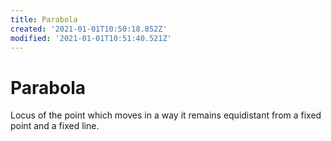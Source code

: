 ```yaml
---
title: Parabola
created: '2021-01-01T10:50:18.852Z'
modified: '2021-01-01T10:51:40.521Z'
---
```


# Parabola

Locus of the point which moves in a way it remains equidistant from a fixed point and a fixed line.


